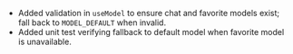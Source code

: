 - Added validation in `useModel` to ensure chat and favorite models exist; fall back to `MODEL_DEFAULT` when invalid.
- Added unit test verifying fallback to default model when favorite model is unavailable.
